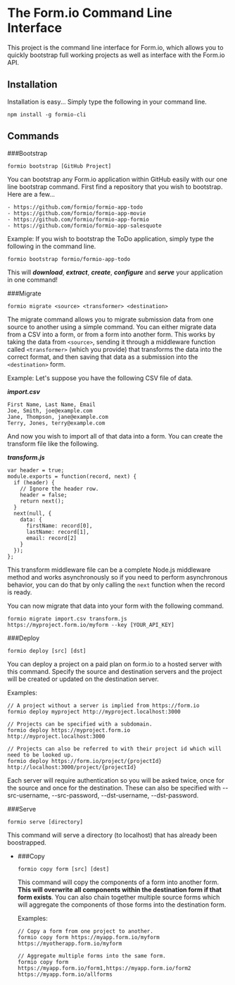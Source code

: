 The Form.io Command Line Interface
=================================
This project is the command line interface for Form.io, which allows you to quickly bootstrap full working projects as
well as interface with the Form.io API.

Installation
-------------------
Installation is easy... Simply type the following in your command line.

```
npm install -g formio-cli
```

Commands
-------------

###Bootstrap

   ```
   formio bootstrap [GitHub Project]
   ```

   You can bootstrap any Form.io application within GitHub easily with our one line bootstrap command. First find a
   repository that you wish to bootstrap.  Here are a few...

    - https://github.com/formio/formio-app-todo
    - https://github.com/formio/formio-app-movie
    - https://github.com/formio/formio-app-formio
    - https://github.com/formio/formio-app-salesquote

   Example: If you wish to bootstrap the ToDo application, simply type the following in the command line.

   ```
   formio bootstrap formio/formio-app-todo
   ```

   This will ***download***, ***extract***, ***create***, ***configure*** and ***serve*** your application in one command!
   
###Migrate

   ```
   formio migrate <source> <transformer> <destination>
   ```

   The migrate command allows you to migrate submission data from one source to another using a simple command. You can either migrate data from a CSV into a form, or from a form into another form. This works by taking the data from ```<source>```, sending it through a middleware function called ```<transformer>``` (which you provide) that transforms the data into the correct format, and then saving that data as a submission into the ```<destination>``` form.

   Example: Let's suppose you have the following CSV file of data.
   
   ***import.csv***
   ```
   First Name, Last Name, Email
   Joe, Smith, joe@example.com
   Jane, Thompson, jane@example.com
   Terry, Jones, terry@example.com
   ```
   And now you wish to import all of that data into a form. You can create the transform file like the following.
   
   ***transform.js***
   ```
   var header = true;
   module.exports = function(record, next) {
     if (header) {
       // Ignore the header row.
       header = false;
       return next();
     }
     next(null, {
       data: {
         firstName: record[0],
         lastName: record[1],
         email: record[2]
       }
     });
   };
   ```
   
   This transform middleware file can be a complete Node.js middleware method and works asynchronously so if you need to perform asynchronous behavior, you can do that by only calling the ```next``` function when the record is ready.
   
   You can now migrate that data into your form with the following command.
   
   ```
   formio migrate import.csv transform.js https://myproject.form.io/myform --key [YOUR_API_KEY]
   ```  

###Deploy
    
   ```
   formio deploy [src] [dst]
   ```
   
   You can deploy a project on a paid plan on form.io to a hosted server with this command. Specify the source and destination servers and the project will be created or updated on the destination server.
   
   Examples:
   
   ```
   // A project without a server is implied from https://form.io
   formio deploy myproject http://myproject.localhost:3000
   
   // Projects can be specified with a subdomain.
   formio deploy https://myproject.form.io http://myproject.localhost:3000
   
   // Projects can also be referred to with their project id which will need to be looked up.
   formio deploy https://form.io/project/{projectId} http://localhost:3000/project/{projectId}
   ```
   
   Each server will require authentication so you will be asked twice, once for the source and once for the destination. These can also be specified with --src-username, --src-password, --dst-username, --dst-password.

###Serve

   ```
   formio serve [directory]
   ```

   This command will serve a directory (to localhost) that has already been boostrapped.

 - ###Copy

    ```
    formio copy form [src] [dest]
    ```

    This command will copy the components of a form into another form. **This will overwrite all components within the destination form if that form exists**.
    You can also chain together multiple source forms which will aggregate the components of those forms into the destination form.

    Examples:

    ```
    // Copy a form from one project to another.
    formio copy form https://myapp.form.io/myform https://myotherapp.form.io/myform

    // Aggregate multiple forms into the same form.
    formio copy form https://myapp.form.io/form1,https://myapp.form.io/form2 https://myapp.form.io/allforms
    ```

